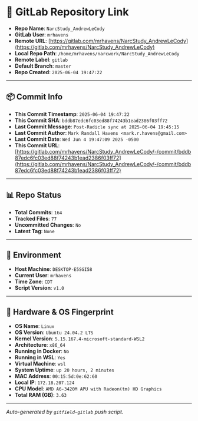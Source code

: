 # 🔗 GitLab Repository Link

- **Repo Name**: `NarcStudy_AndrewLeCody`
- **GitLab User**: `mrhavens`
- **Remote URL**: [https://gitlab.com/mrhavens/NarcStudy_AndrewLeCody](https://gitlab.com/mrhavens/NarcStudy_AndrewLeCody)
- **Local Repo Path**: `/home/mrhavens/narcwork/NarcStudy_AndrewLeCody`
- **Remote Label**: `gitlab`
- **Default Branch**: `master`
- **Repo Created**: `2025-06-04 19:47:22`

---

## 📦 Commit Info

- **This Commit Timestamp**: `2025-06-04 19:47:22`
- **This Commit SHA**: `bddb87edc6fc03ed88f74243b1ead2386f03ff72`
- **Last Commit Message**: `Post-Radicle sync at 2025-06-04 19:45:15`
- **Last Commit Author**: `Mark Randall Havens <mark.r.havens@gmail.com>`
- **Last Commit Date**: `Wed Jun 4 19:47:09 2025 -0500`
- **This Commit URL**: [https://gitlab.com/mrhavens/NarcStudy_AndrewLeCody/-/commit/bddb87edc6fc03ed88f74243b1ead2386f03ff72](https://gitlab.com/mrhavens/NarcStudy_AndrewLeCody/-/commit/bddb87edc6fc03ed88f74243b1ead2386f03ff72)

---

## 📊 Repo Status

- **Total Commits**: `164`
- **Tracked Files**: `77`
- **Uncommitted Changes**: `No`
- **Latest Tag**: `None`

---

## 🧽 Environment

- **Host Machine**: `DESKTOP-E5SGI58`
- **Current User**: `mrhavens`
- **Time Zone**: `CDT`
- **Script Version**: `v1.0`

---

## 🧬 Hardware & OS Fingerprint

- **OS Name**: `Linux`
- **OS Version**: `Ubuntu 24.04.2 LTS`
- **Kernel Version**: `5.15.167.4-microsoft-standard-WSL2`
- **Architecture**: `x86_64`
- **Running in Docker**: `No`
- **Running in WSL**: `Yes`
- **Virtual Machine**: `wsl`
- **System Uptime**: `up 20 hours, 2 minutes`
- **MAC Address**: `00:15:5d:0e:62:60`
- **Local IP**: `172.18.207.124`
- **CPU Model**: `AMD A6-3420M APU with Radeon(tm) HD Graphics`
- **Total RAM (GB)**: `3.63`

---

_Auto-generated by `gitfield-gitlab` push script._
